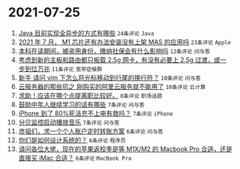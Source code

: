 # 2021-07-25

1. [Java 目前实现全异步的方式有哪些](https://www.v2ex.com/t/791594) `24条评论` `Java`
1. [2021 年 7 月， M1 芯片还有办法安装没有上架 MAS 的应用吗](https://www.v2ex.com/t/791590) `23条评论` `Apple`
1. [本科在读期间，被盗用身份，缴纳社保会有什么影响吗](https://www.v2ex.com/t/791604) `12条评论` `问与答`
1. [考虑到新的主板和路由都只板载 2.5g 网卡，有没有必要上 2.5g 过渡，或一步到位万兆](https://www.v2ex.com/t/791591) `11条评论` `宽带症候群`
1. [新手 请问 vim 下怎么将光标移动到行尾的换行符？](https://www.v2ex.com/t/791602) `10条评论` `问与答`
1. [云服务器的那些坑之 刚购买的阿里云服务就不能用了](https://www.v2ex.com/t/791598) `10条评论` `云计算`
1. [求助！应该在哪个点提离职比较好。](https://www.v2ex.com/t/791593) `8条评论` `职场话题`
1. [鼓励中年人继续学习的话有哪些](https://www.v2ex.com/t/791621) `7条评论` `问与答`
1. [iPhone 到了 80%死活充不上电有救吗？](https://www.v2ex.com/t/791612) `7条评论` `iPhone`
1. [分贝监控启动播放音乐](https://www.v2ex.com/t/791588) `7条评论` `问与答`
1. [彦祖们，求一个个人账户定时转账方案](https://www.v2ex.com/t/791605) `6条评论` `问与答`
1. [你们是如何设计系统的？](https://www.v2ex.com/t/791601) `6条评论` `程序员`
1. [请问各位大佬，现在的苹果返校季是等 M1X/M2 的 Macbook Pro 合适，还是直接买 iMac 合适？](https://www.v2ex.com/t/791584) `6条评论` `MacBook Pro`
